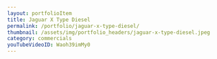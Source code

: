 ```yaml
---
layout: portfolioItem
title: Jaguar X Type Diesel
permalink: /portfolio/jaguar-x-type-diesel/
thumbnail: /assets/img/portfolio_headers/jaguar-x-type-diesel.jpeg
category: commercials
youTubeVideoID: Waoh39imMy0
---
```


